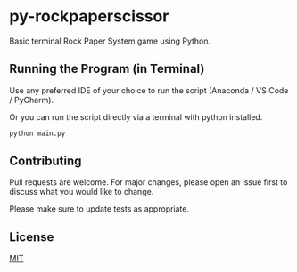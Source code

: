 # py-rockpaperscissor
Basic terminal Rock Paper System game using Python.

## Running the Program (in Terminal)

Use any preferred IDE of your choice to run the script (Anaconda / VS Code / PyCharm).

Or you can run the script directly via a terminal with python installed.

```bash
python main.py
```



## Contributing
Pull requests are welcome. For major changes, please open an issue first to discuss what you would like to change.

Please make sure to update tests as appropriate.

## License
[MIT](https://choosealicense.com/licenses/mit/)
